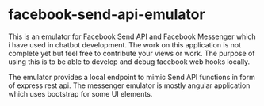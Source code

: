 # facebook-send-api-emulator
This is an emulator for Facebook Send API and Facebook Messenger which i have used in chatbot development.
The work on this application is not complete yet but feel free to contribute your views or work.
The purpose of using this is to be able to develop and debug facebook web hooks locally.

The emulator provides a local endpoint to mimic Send API functions in form of express rest api.
The messenger emulator is mostly angular application which uses bootstrap for some UI elements.
